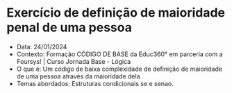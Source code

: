 # Exercício de definição de maioridade penal de uma pessoa

- Data: 24/01/2024
- Contexto: Formação CÓDIGO DE BASE da Educ360° em parceria com a Foursys! | Curso Jornada Base - Lógica
- O que é: Um código de baixa complexidade de definição de maioridade de uma pessoa através da maioridade dela
- Temas abordados: Estruturas condicionais se e senao.
